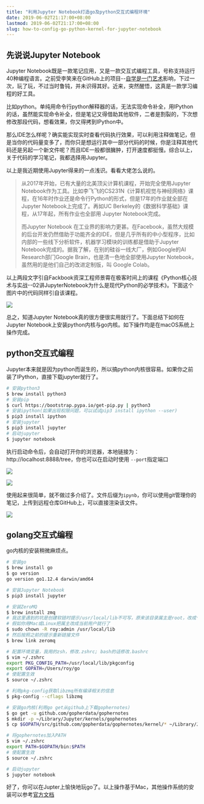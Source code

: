 ```yaml
---
title: "利用Jupyter Notebook打造go及python交互式编程环境"
date: 2019-06-02T21:17:00+08:00
lastmod: 2019-06-02T21:17:00+08:00
slug: how-to-config-go-python-kernel-for-jupyter-notebook
---
```


## 先说说Jupyter Notebook
Jupyter Notebook既是一款笔记应用，又是一款交互式编程工具，号称支持运行40种编程语言。之前受李笑来在GitHub上的项目--[自学是一门艺术](https://github.com/selfteaching/the-craft-of-selfteaching)影响，下过一次，玩了玩，不过当时鲁钝，并未识得其好。近来，突然醒悟，这真是一款学习编程的好工具。

比如python。单纯用命令行python解释器的话，无法实现命令补全，用IPython的话，虽然能实现命令补全，但是笔记又得借助其他软件，二者是割裂的，下次想修改那段代码，想看效果，你又得拷到IPython中。

那么IDE怎么样呢？确实能实现实时查看代码执行效果，可以利用注释做笔记，但是当你的代码量变多了，而你只是想运行其中一部分代码的时候，你是注释其他代码还是另起一个新文件呢？而且IDE一般都很臃肿，打开速度都挺慢。综合以上，关于代码的学习笔记，我都选择用Jupyter。

以上是我近期使用Jupyter得来的一点浅识。看看大佬怎么说的。

> 从2017年开始，已有大量的北美顶尖计算机课程，开始完全使用Jupyter Notebook作为工具。比如李⻜⻜的CS231N《计算机视觉与神经网络》课程，在16年时作业还是命令行Python的形式，但是17年的作业就全部在Jupyter Notebook上完成了。再如UC Berkeley的《数据科学基础》课程，从17年起，所有作业也全部用 Jupyter Notebook完成。
> 
> 而Jupyter Notebook 在工业界的影响力更甚。在Facebook，虽然大规模的后台开发仍然借助于功能⻬全的IDE，但是几乎所有的中小型程序，比如内部的一些线下分析软件，机器学习模块的训练都是借助于Jupyter Notebook完成的。据我了解，在别的硅谷一线大厂，例如Google的AI Research部⻔Google Brain，也是清一色地全部使用Jupyter Notebook，虽然用的是他们自己的改进定制版，叫 Google Colab。

以上两段文字引自Fackbook资深工程师景霄在极客时间上的课程《Python核心技术与实战--02讲JupyterNotebook为什么是现代Python的必学技术》。下面这个图片中的代码同样引自该课程。

![](http://ww4.sinaimg.cn/large/006tNc79ly1g3n1fh589cj30oy0d2zlr.jpg)

总之，知道Jupyter Notebook真的很方便很实用就行了。下面总结下如何在Jupyter Notebook上安装python内核与go内核。如下操作均是在macOS系统上操作完成。

## python交互式编程

Jupyter本来就是因为python而诞生的，所以搞python内核很容易。如果你之前装了IPython，直接下载jupyter就行了。

```bash
# 安装python3
$ brew install python3
# 安装pip
$ curl https://bootstrap.pypa.io/get-pip.py | python3
# 安装ipython(如果出现权限问题，可以试试pip3 install ipython --user)
$ pip3 install ipython
# 安装jupyter
$ pip3 install jupyter
# 启动jupyter
$ jupyter notebook
```
执行启动命令后，会自动打开你的浏览器，本地链接为：http://localhost:8888/tree，你也可以在启动时使用 `--port`指定端口

![](http://ww4.sinaimg.cn/large/006tNc79ly1g3n36ir7boj30rq09cjsp.jpg)

![](http://ww2.sinaimg.cn/large/006tNc79ly1g3n39wpsa4j30rd063408.jpg)

使用起来很简单，就不做过多介绍了。文件后缀为`ipynb`，你可以使用git管理你的笔记，上传到远程仓库GitHub上，可以直接渲染该文件。

![](http://ww4.sinaimg.cn/large/006tNc79ly1g3n4da1adyj30ru0hwmze.jpg)


## golang交互式编程

go内核的安装稍微麻烦点。

```bash
# 安装go
$ brew install go
$ go version
go version go1.12.4 darwin/amd64

# 安装Jupyter Notebook
$ pip3 install jupyter

# 安装ZeroMQ
$ brew install zmq
# 我这里遇到的坑是创建软链时提示/usr/local/lib不可写，原来该目录属主是root，改成个人账户就行了
# 假如你用Mac或Linux把属主改成当前用户就行了
$ sudo chown -R roy:admin /usr/local/lib
# 然后按照之前的提示重新链接文件
$ brew link zeromq

# 配置环境变量，我用的zsh，修改.zshrc; bash的话修改.bashrc
$ vim ~/.zshrc
export PKG_CONFIG_PATH=/usr/local/lib/pkgconfig
export GOPATH=/Users/roy/go 
# 使配置生效
$ source ~/.zshrc

# 利用pkg-config获取libzmq所有编译相关的信息
$ pkg-config --cflags libzmq

# 安装go内核(利用go get从github上下载gophernotes)
$ go get -u github.com/gopherdata/gophernotes 
$ mkdir -p ~/Library/Jupyter/kernels/gophernotes
$ cp $GOPATH/src/github.com/gopherdata/gophernotes/kernel/* ~/Library/Jupyter/kernels/gophernotes

# 将gophernotes加入PATH
$ vim ~/.zshrc
export PATH=$GOPATH/bin:$PATH
# 使配置生效
$ source ~/.zshrc

# 启动jupyter
$ jupyter notebook
```

好了，你可以在Jupter上愉快地玩go了。以上操作基于Mac，其他操作系统的安装可以参考[官方文档](https://github.com/gopherdata/gophernotes)
